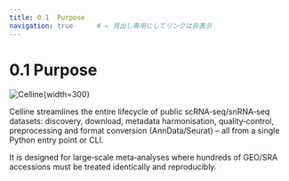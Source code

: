 ```yaml
---
title: 0.1  Purpose
navigation: true      # ← 見出し専用にしてリンクは非表示
---
```


# 0.1  Purpose

![Celline](/celline_icon.jpg){width=300}


Celline streamlines the entire lifecycle of public scRNA‑seq/snRNA‑seq datasets: discovery, download, metadata harmonisation, quality‑control, preprocessing and format conversion (AnnData/Seurat) – all from a single Python entry point or CLI.

It is designed for large‑scale meta‑analyses where hundreds of GEO/SRA accessions must be treated identically and reproducibly.